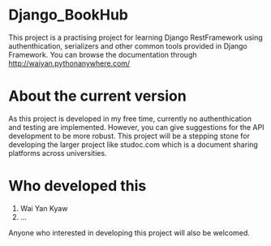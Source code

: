# Django_BookHub

This project is a practising project for learning Django RestFramework using authenthication, serializers and other common tools provided in Django Framework.
You can browse the documentation through http://waiyan.pythonanywhere.com/

# About the current version

As this project is developed in my free time, currently no authenthication and testing are implemented. However, you can give suggestions for the API development to be more robust. This project will be a stepping stone for developing the larger project like studoc.com which is a document sharing platforms across universities.

# Who developed this

1. Wai Yan Kyaw
2. ...

Anyone who interested in developing this project will also be welcomed.
